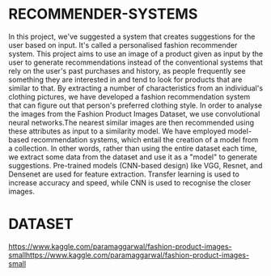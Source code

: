 # RECOMMENDER-SYSTEMS
In this project, we've suggested a system that creates suggestions for the user based on input. It's called a personalised fashion recommender system. This project aims to use an image of a product given as input by the user to generate recommendations instead of the conventional systems that rely on the user's past purchases and history, as people frequently see something they are interested in and tend to look for products that are similar to that. By extracting a number of characteristics from an individual's clothing pictures, we have developed a fashion recommendation system that can figure out that person's preferred clothing style. In order to analyse the images from the Fashion Product Images Dataset, we use convolutional neural networks.The nearest similar images are then recommended using these attributes as input to a similarity model. We have employed model-based recommendation systems, which entail the creation of a model from a collection. In other words, rather than using the entire dataset each time, we extract some data from the dataset and use it as a "model" to generate suggestions. Pre-trained models (CNN-based design) like VGG, Resnet, and Densenet are used for feature extraction. Transfer learning is used to increase accuracy and speed, while CNN is used to recognise the closer images.
# DATASET
https://www.kaggle.com/paramaggarwal/fashion-product-images-smallhttps://www.kaggle.com/paramaggarwal/fashion-product-images-small

